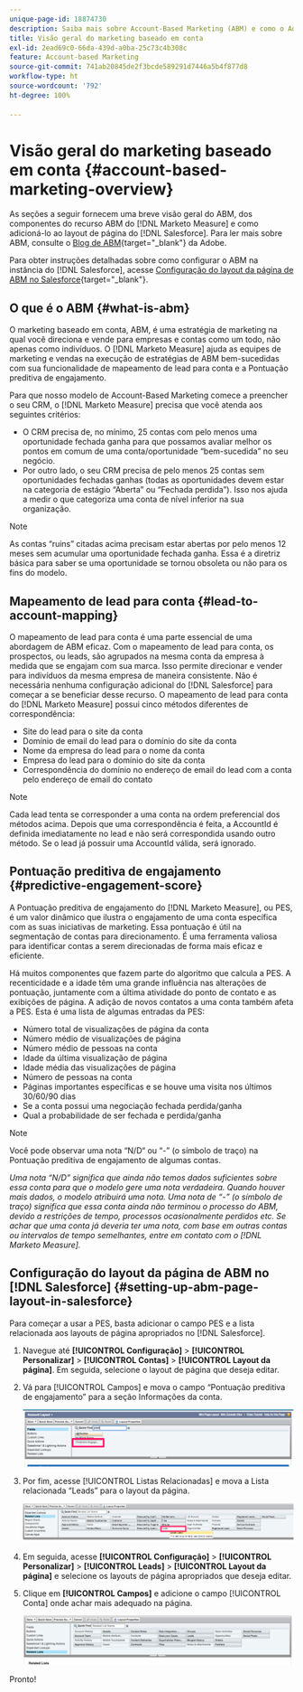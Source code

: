 ```yaml
---
unique-page-id: 18874730
description: Saiba mais sobre Account-Based Marketing (ABM) e como o Adobe Marketo Measure ajuda as equipes de marketing e vendas a executarem estratégias de ABM bem-sucedidas.
title: Visão geral do marketing baseado em conta
exl-id: 2ead69c0-66da-439d-a0ba-25c73c4b308c
feature: Account-based Marketing
source-git-commit: 741ab20845de2f3bcde589291d7446a5b4f877d8
workflow-type: ht
source-wordcount: '792'
ht-degree: 100%

---
```


# Visão geral do marketing baseado em conta {#account-based-marketing-overview}

As seções a seguir fornecem uma breve visão geral do ABM, dos componentes do recurso ABM do [!DNL Marketo Measure] e como adicioná-lo ao layout de página do [!DNL Salesforce]. Para ler mais sobre ABM, consulte o [Blog de ABM](https://business.adobe.com/blog/basics/account-based-marketing){target="_blank"} da Adobe.

Para obter instruções detalhadas sobre como configurar o ABM na instância do [!DNL Salesforce], acesse [Configuração do layout da página de ABM no Salesforce](/help/advanced-marketo-measure-features/account-based-marketing/account-based-marketing-overview.md#setting-up-abm-page-layout-in-salesforce){target="_blank"}.

## O que é o ABM {#what-is-abm}

O marketing baseado em conta, ABM, é uma estratégia de marketing na qual você direciona e vende para empresas e contas como um todo, não apenas como indivíduos. O [!DNL Marketo Measure] ajuda as equipes de marketing e vendas na execução de estratégias de ABM bem-sucedidas com sua funcionalidade de mapeamento de lead para conta e a Pontuação preditiva de engajamento.

Para que nosso modelo de Account-Based Marketing comece a preencher o seu CRM, o [!DNL Marketo Measure] precisa que você atenda aos seguintes critérios:

* O CRM precisa de, no mínimo, 25 contas com pelo menos uma oportunidade fechada ganha para que possamos avaliar melhor os pontos em comum de uma conta/oportunidade “bem-sucedida” no seu negócio.
* Por outro lado, o seu CRM precisa de pelo menos 25 contas sem oportunidades fechadas ganhas (todas as oportunidades devem estar na categoria de estágio “Aberta” ou “Fechada perdida”). Isso nos ajuda a medir o que categoriza uma conta de nível inferior na sua organização.

>[!NOTE]
>
>As contas “ruins” citadas acima precisam estar abertas por pelo menos 12 meses sem acumular uma oportunidade fechada ganha. Essa é a diretriz básica para saber se uma oportunidade se tornou obsoleta ou não para os fins do modelo.

## Mapeamento de lead para conta {#lead-to-account-mapping}

O mapeamento de lead para conta é uma parte essencial de uma abordagem de ABM eficaz. Com o mapeamento de lead para conta, os prospectos, ou leads, são agrupados na mesma conta da empresa à medida que se engajam com sua marca. Isso permite direcionar e vender para indivíduos da mesma empresa de maneira consistente. Não é necessária nenhuma configuração adicional do [!DNL Salesforce] para começar a se beneficiar desse recurso. O mapeamento de lead para conta do [!DNL Marketo Measure] possui cinco métodos diferentes de correspondência:

* Site do lead para o site da conta
* Domínio de email do lead para o domínio do site da conta
* Nome da empresa do lead para o nome da conta
* Empresa do lead para o domínio do site da conta
* Correspondência do domínio no endereço de email do lead com a conta pelo endereço de email do contato

>[!NOTE]
>
>Cada lead tenta se corresponder a uma conta na ordem preferencial dos métodos acima. Depois que uma correspondência é feita, a AccountId é definida imediatamente no lead e não será correspondida usando outro método. Se o lead já possuir uma AccountId válida, será ignorado.

## Pontuação preditiva de engajamento {#predictive-engagement-score}

A Pontuação preditiva de engajamento do [!DNL Marketo Measure], ou PES, é um valor dinâmico que ilustra o engajamento de uma conta específica com as suas iniciativas de marketing. Essa pontuação é útil na segmentação de contas para direcionamento. É uma ferramenta valiosa para identificar contas a serem direcionadas de forma mais eficaz e eficiente.

Há muitos componentes que fazem parte do algoritmo que calcula a PES. A recenticidade e a idade têm uma grande influência nas alterações de pontuação, juntamente com a última atividade do ponto de contato e as exibições de página. A adição de novos contatos a uma conta também afeta a PES. Esta é uma lista de algumas entradas da PES:

* Número total de visualizações de página da conta
* Número médio de visualizações de página
* Número médio de pessoas na conta
* Idade da última visualização de página
* Idade média das visualizações de página
* Número de pessoas na conta
* Páginas importantes específicas e se houve uma visita nos últimos 30/60/90 dias
* Se a conta possui uma negociação fechada perdida/ganha
* Qual a probabilidade de ser fechada e perdida/ganha

>[!NOTE]
>
>Você pode observar uma nota “N/D“ ou “-” (o símbolo de traço) na Pontuação preditiva de engajamento de algumas contas.

_Uma nota “N/D” significa que ainda não temos dados suficientes sobre essa conta para que o modelo gere uma nota verdadeira. Quando houver mais dados, o modelo atribuirá uma nota._
_Uma nota de “-” (o símbolo de traço) significa que essa conta ainda não terminou o processo do ABM, devido a restrições de tempo, processos ocasionalmente perdidos etc. Se achar que uma conta já deveria ter uma nota, com base em outras contas ou intervalos de tempo semelhantes, entre em contato com o [!DNL Marketo Measure]._

## Configuração do layout da página de ABM no [!DNL Salesforce] {#setting-up-abm-page-layout-in-salesforce}

Para começar a usar a PES, basta adicionar o campo PES e a lista relacionada aos layouts de página apropriados no [!DNL Salesforce].

1. Navegue até **[!UICONTROL Configuração]** > **[!UICONTROL Personalizar]** > **[!UICONTROL Contas]** > **[!UICONTROL Layout da página]**. Em seguida, selecione o layout de página que deseja editar.
1. Vá para [!UICONTROL Campos] e mova o campo “Pontuação preditiva de engajamento” para a seção Informações da conta.

   ![](assets/1.png)

1. Por fim, acesse [!UICONTROL Listas Relacionadas] e mova a Lista relacionada “Leads” para o layout da página.

   ![](assets/2.png)

1. Em seguida, acesse **[!UICONTROL Configuração]** > **[!UICONTROL Personalizar]** > **[!UICONTROL Leads]** > **[!UICONTROL Layout da página]** e selecione os layouts de página apropriados que deseja editar.
1. Clique em **[!UICONTROL Campos]** e adicione o campo [!UICONTROL Conta] onde achar mais adequado na página.

   ![](assets/3.png)

Pronto!

